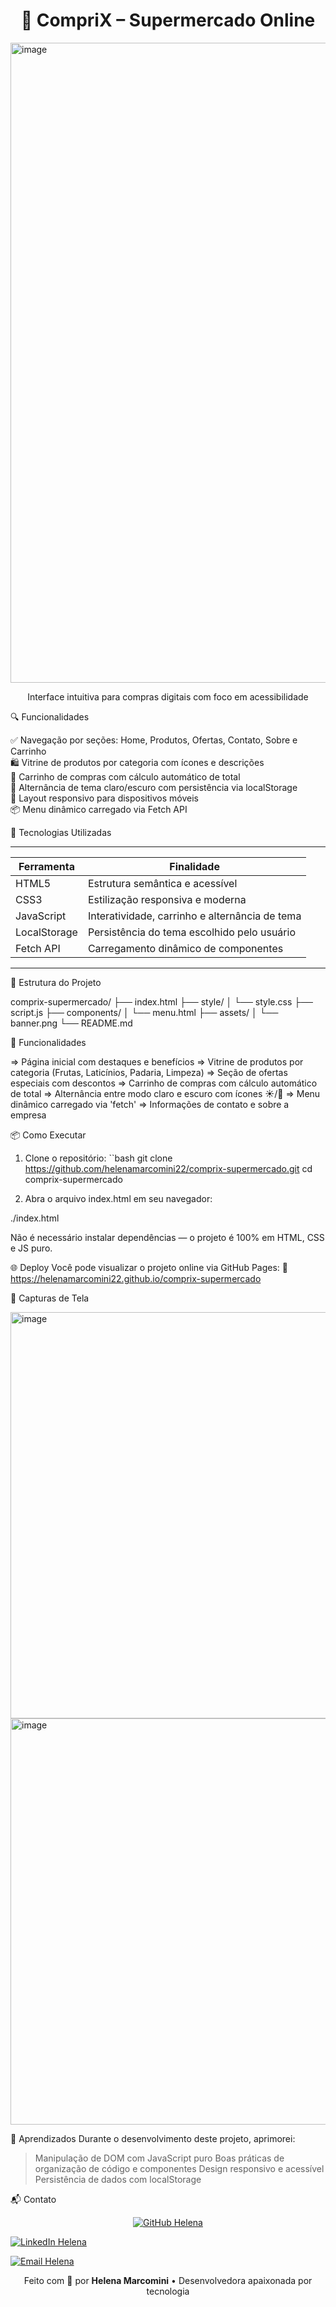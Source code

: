 <h1 align="center">🛒 CompriX – Supermercado Online</h1>

<img width="1024" height="1024" alt="image" src="https://github.com/user-attachments/assets/05010137-ed64-4582-954f-f26ad23192ff" />

<p align="center">Interface intuitiva para compras digitais com foco em acessibilidade</p>

🔍 Funcionalidades

✅ Navegação por seções: Home, Produtos, Ofertas, Contato, Sobre e Carrinho  
🛍️ Vitrine de produtos por categoria com ícones e descrições  
🧾 Carrinho de compras com cálculo automático de total  
🌙 Alternância de tema claro/escuro com persistência via localStorage  
📱 Layout responsivo para dispositivos móveis  
📦 Menu dinâmico carregado via Fetch API

🚀 Tecnologias Utilizadas

---------------------------------------------------------------------
| Ferramenta       | Finalidade                                     |
|------------------|------------------------------------------------|
| HTML5            | Estrutura semântica e acessível                |
| CSS3             | Estilização responsiva e moderna               |
| JavaScript       | Interatividade, carrinho e alternância de tema |
| LocalStorage     | Persistência do tema escolhido pelo usuário    |
| Fetch API        | Carregamento dinâmico de componentes           |
---------------------------------------------------------------------

📁 Estrutura do Projeto

comprix-supermercado/ 
├── index.html 
├── style/ 
│ └── style.css 
├── script.js 
├── components/ 
│ └── menu.html 
├── assets/ 
│ └── banner.png 
└── README.md

 🎯 Funcionalidades

=> Página inicial com destaques e benefícios
=> Vitrine de produtos por categoria (Frutas, Laticínios, Padaria, Limpeza)
=> Seção de ofertas especiais com descontos
=> Carrinho de compras com cálculo automático de total
=> Alternância entre modo claro e escuro com ícones ☀️/🌙
=> Menu dinâmico carregado via 'fetch'
=> Informações de contato e sobre a empresa

📦 Como Executar

1. Clone o repositório:
   ``bash
   git clone https://github.com/helenamarcomini22/comprix-supermercado.git
   cd comprix-supermercado

2. Abra o arquivo index.html em seu navegador:

./index.html

Não é necessário instalar dependências — o projeto é 100% em HTML, CSS e JS puro.

🌐 Deploy
Você pode visualizar o projeto online via GitHub Pages: 🔗 https://helenamarcomini22.github.io/comprix-supermercado

📸 Capturas de Tela

<img width="664" height="650" alt="image" src="https://github.com/user-attachments/assets/3435d4e9-892d-4972-8ab7-f649fc2a9af4" />

<img width="606" height="650" alt="image" src="https://github.com/user-attachments/assets/c77e33a5-46ea-4fc8-b1fa-a0f4de47d48a" />

🧠 Aprendizados
Durante o desenvolvimento deste projeto, aprimorei:

>Manipulação de DOM com JavaScript puro
>Boas práticas de organização de código e componentes
>Design responsivo e acessível
>Persistência de dados com localStorage

📬 Contato

<p align="center"> <a href="https://github.com/HelenaMarcomini22"> <img src="https://img.shields.io/badge/GitHub-HelenaMarcomini22-30b36c?style=for-the-badge&logo=github&logoColor=white" alt="GitHub Helena"> </a> 

<a href="https://www.linkedin.com/in/helena-marcomini-21707b145/"> <img src="https://img.shields.io/badge/LinkedIn-Helena%20Marcomini-0077b5?style=for-the-badge&logo=linkedin&logoColor=white" alt="LinkedIn Helena"> </a> 

<a href="mailto:helenarfmarcomini@gmail.com"> <img src="https://img.shields.io/badge/Email-helenarfmarcomini@gmail.com-d14836?style=for-the-badge&logo=gmail&logoColor=white" alt="Email Helena"> </a> </p>

<p align="center"> Feito com 💚 por <strong>Helena Marcomini</strong> • Desenvolvedora apaixonada por tecnologia</p>
